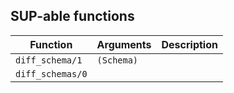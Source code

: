 ## SUP-able functions

| Function | Arguments | Description |
| -------- | --------- | ----------- |
| `diff_schema/1` | `(Schema)` | |
| `diff_schemas/0` |  | |
